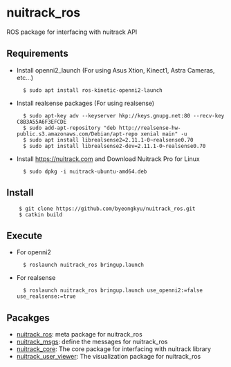 # nuitrack_ros
ROS package for interfacing with nuitrack API


## Requirements

* Install openni2_launch (For using Asus Xtion, Kinect1, Astra Cameras, etc...)

        $ sudo apt install ros-kinetic-openni2-launch


* Install realsense packages (For using realsense)

        $ sudo apt-key adv --keyserver hkp://keys.gnupg.net:80 --recv-key C8B3A55A6F3EFCDE
        $ sudo add-apt-repository "deb http://realsense-hw-public.s3.amazonaws.com/Debian/apt-repo xenial main" -u
        $ sudo apt install librealsense2=2.11.1-0~realsense0.70
        $ sudo apt install librealsense2-dev=2.11.1-0~realsense0.70


* Install https://nuitrack.com and Download Nuitrack Pro for Linux

        $ sudo dpkg -i nuitrack-ubuntu-amd64.deb


## Install

        $ git clone https://github.com/byeongkyu/nuitrack_ros.git
        $ catkin build


## Execute

* For openni2

        $ roslaunch nuitrack_ros bringup.launch


* For realsense

        $ roslaunch nuitrack_ros bringup.launch use_openni2:=false use_realsense:=true


## Pacakges

* [nuitrack_ros](./nuitrack_ros): meta package for nuitrack_ros
* [nuitrack_msgs](./nuitrack_msgs): define the messages for nuitrack_ros
* [nuitrack_core](./nuitrack_core): The core package for interfacing with nuitrack library
* [nuitrack_user_viewer](./nuitrack_user_viewer): The visualization package for nuitrack_ros